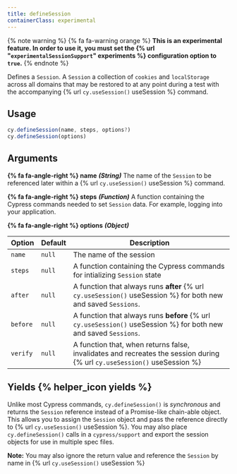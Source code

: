 ```yaml
---
title: defineSession
containerClass: experimental
---
```


{% note warning %}
{% fa fa-warning orange %} **This is an experimental feature. In order to use it, you must set the {% url "`experimentalSessionSupport`" experiments %} configuration option to `true`.**
{% endnote %}

Defines a `Session`. A `Session` a collection of `cookies` and `localStorage` across all domains that may be restored to at any point during a test with the accompanying {% url `cy.useSession()` useSession %} command.

## Usage
```ts
cy.defineSession(name, steps, options?)
cy.defineSession(options)
```

## Arguments

**{% fa fa-angle-right %} name** ***(String)***
The name of the `Session` to be referenced later within a {% url `cy.useSession()` useSession %} command.

**{% fa fa-angle-right %} steps** ***(Function)***
A function containing the Cypress commands needed to set `Session` data. For example, logging into your application.

**{% fa fa-angle-right %} options** ***(Object)***

Option | Default | Description
--- | --- | ---
`name` | `null` | The name of the session
`steps` | `null` | A function containing the Cypress commands for intializing `Session` state
`after` | `null` | A function that always runs **after** {% url `cy.useSession()` useSession %} for both new and saved `Sessions`. 
`before` | `null` | A function that always runs **before** {% url `cy.useSession()` useSession %} for both new and saved `Sessions`. 
`verify` | `null` | A function that, when returns false, invalidates and recreates the session during {% url `cy.useSession()` useSession %}

## Yields {% helper_icon yields %}

Unlike most Cypress commands, `cy.defineSession()` is *synchronous* and returns the `Session` reference instead of a Promise-like chain-able object. This allows you to assign the `Session` object and pass the reference directly to {% url `cy.useSession()` useSession %}. You may also place `cy.defineSession()` calls in a `cypress/support` and export the session objects for use in multiple spec files.

**Note:** You may also ignore the return value and reference the `Session` by name in {% url `cy.useSession()` useSession %}
